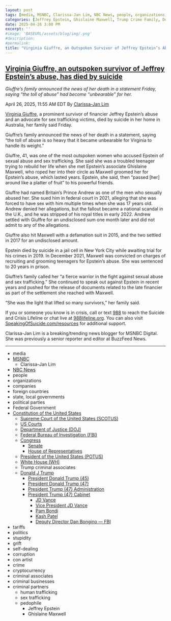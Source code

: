 ```yaml
---
layout: post
tags: [media, MSNBC, Clarissa-Jan Lim, NBC News, people, organizations, companies, foreign countries, state local governments, political parties, Federal Government, Constitution of the United States, Supreme Court of the United States (SCOTUS), US Courts, Department of Justice (DOJ), Federal Bureau of Investigation (FBI), Congress, Senate, House of Representatives, President of the United States (POTUS), White House (WH), Trump criminal associates, Donald J Trump, President Donald Trump (45), President Donald Trump (47), President Trump (47) Administration, President Trump (47) Cabinet, JD Vance, Vice President JD Vance, Pam Bondi, Kash Patel, Deputy Director Dan Bongino — FBI, tariffs, politics, stupidity, grift, self-dealing, corruption, con artist, crime, cryptocurrency, criminal businesses, criminal associates, criminal partners, criminal businesses, criminal associates, human trafficking, sex trafficking, pedophile, Jeffrey Epstein, Ghislaine Maxwell]
categories: [Jeffrey Epstein, Ghislaine Maxwell, Trump Crime Family, Donald Trump]
date: 2025-04-26 3:00 PM
excerpt: ''
#image: 'BASEURL/assets/blog/img/.png'
#description:
#permalink:
title: "Virginia Giuffre, an Outspoken Survivor of Jeffrey Epstein’s Abuse, Has Died By Suicide"
---
```



## [Virginia Giuffre, an outspoken survivor of Jeffrey Epstein’s abuse, has died by suicide](https://www.msnbc.com/top-stories/latest/virginia-giuffre-dies-suicide-jeffrey-epstein-rcna203136)

*Giuffre’s family announced the news of her death in a statement Friday, saying “the toll of abuse” had become “unbearable” for her.*

April 26, 2025, 11:55 AM EDT
By [Clarissa-Jan Lim](https://www.msnbc.com/author/clarissa-jan-lim-ncpn1307846)

[Virginia Giuffre](https://www.msnbc.com/top-stories/latest/jeffrey-epstein-documents-list-names-virginia-giuffre-rcna132242), a prominent survivor of financier Jeffrey Epstein’s abuse and an advocate for sex trafficking victims, died by suicide in her home in Australia, her family said Friday.

Giuffre’s family announced the news of her death in a statement, saying “the toll of abuse is so heavy that it became unbearable for Virginia to handle its weight.”

Giuffre, 41, was one of the most outspoken women who accused Epstein of sexual abuse and sex trafficking. She said she was a troubled teenager trying to rebuild her life when she met Epstein’s associate Ghislaine Maxwell, who roped her into their circle as Maxwell groomed her for Epstein’s abuse, which lasted years. Epstein, she said, then “passed [her] around like a platter of fruit” to his powerful friends.

Giuffre had named Britain’s Prince Andrew as one of the men who sexually abused her. She sued him in federal court in 2021, alleging that she was forced to have sex with him multiple times when she was 17 years old. Andrew denied her allegations, but the fallout became a national scandal in the U.K., and he was stripped of his royal titles in early 2022. Andrew settled with Giuffre for an undisclosed sum one month later and did not admit to any of the allegations.

Giuffre also hit Maxwell with a defamation suit in 2015, and the two settled in 2017 for an undisclosed amount.

Epstein died by suicide in a jail cell in New York City while awaiting trial for his crimes in 2019. In December 2021, Maxwell was convicted on charges of recruiting and grooming teenagers for Epstein’s abuse. She was sentenced to 20 years in prison.

Giuffre’s family called her “a fierce warrior in the fight against sexual abuse and sex trafficking.” She continued to speak out against Epstein in recent years and pushed for the release of documents related to the late financier as part of the settlement she reached with Maxwell.

“She was the light that lifted so many survivors,” her family said.

If you or someone you know is in crisis, call or text [988](tel:988) to reach the Suicide and Crisis Lifeline or chat live at [988lifeline.org](https://988lifeline.org/). You can also visit [SpeakingOfSuicide.com/resources](https://SpeakingOfSuicide.com/resources) for additional support.

Clarissa-Jan Lim is a breaking/trending news blogger for MSNBC Digital. She was previously a senior reporter and editor at BuzzFeed News.

----
- media
- [MSNBC](https://www.msnbc.com/)
    - Clarissa-Jan Lim
- [NBC News](https://www.nbcnews.com/)
- people
- organizations 
- companies
- foreign countries 
- state, local governments
- political parties 
- Federal Government 
- [Constitution of the United States](https://constitution.congress.gov/constitution/)
    - [Supreme Court of the United States (SCOTUS)](https://www.supremecourt.gov/)
    - [US Courts](https://www.uscourts.gov/)
    - [Department of Justice (DOJ)](https://www.justice.gov/)
    - [Federal Bureau of Investigation (FBI)](https://www.fbi.gov/)
    - [Congress](https://www.congress.gov/)
        - [Senate](https://www.senate.gov/)
        - [House of Representatives](https://www.house.gov/)
    - [President of the United States (POTUS)](https://www.whitehouse.gov/)
    - [White House (WH)](https://www.whitehouse.gov/)
    - Trump criminal associates 
    - [Donald J Trump](https://www.donaldjtrump.com/)
        - [President Donald Trump (45)](https://trumpwhitehouse.archives.gov/)
        - [President Donald Trump (47)](https://www.whitehouse.gov/administration/donald-j-trump/)
        - [President Trump (47) Administration](https://www.whitehouse.gov/administration/)
        - [President Trump (47) Cabinet](https://www.whitehouse.gov/administration/the-cabinet/)
            - [JD Vance](https://www.linkedin.com/in/jd-vance-770a9047/)
            - [Vice President JD Vance](https://www.whitehouse.gov/administration/jd-vance/)
            - [Pam Bondi](https://www.justice.gov/ag/staff-profile/meet-attorney-general)
            - [Kash Patel](https://www.fbi.gov/about/leadership-and-structure/director-patel)
            - [Deputy Director Dan Bongino — FBI](https://www.fbi.gov/about/leadership-and-structure/deputy-director-dan-bongino)
- tariffs
- politics
- stupidity
- grift
- self-dealing
- corruption
- con artist 
- crime
- cryptocurrency 
- criminal associates
- criminal businesses
- criminal partners
    - human trafficking 
    - sex trafficking 
    - pedophile 
        - Jeffrey Epstein 
        - Ghislaine Maxwell
